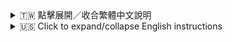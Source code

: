 <details>
<summary>🇹🇼 點擊展開／收合繁體中文說明</summary>

# Setsuna Discord Bot（賽茲娜 Discord 機器人）

一個能連接 DeepSeek API 並在指定頻道與用戶聊天的 Discord 機器人。

## 功能特色

- 連接 Discord 並在設定的頻道回應訊息
- 整合 DeepSeek API
- 透過分析頻道訊息歷史，提供有脈絡的回覆
- 支援簡單的頻道啟用／停用指令

## 邀請 Setsuna
你可以用以下連結邀請 Setsuna 到你的 Discord 伺服器：
[邀請 Setsuna 到你的 Discord 伺服器](https://discord.com/oauth2/authorize?client_id=1372437324595462206&permissions=1689917160152128&integration_type=0&scope=applications.commands+bot)

伺服器設定教學請參考下方使用說明。

## 安裝步驟

### 本地開發

1. 複製本專案
2. 安裝依賴：
   ```
   npm install
   ```
3. 建立 `.env` 檔案並填入 API 金鑰：
   ```
   DISCORD_TOKEN=你的 Discord bot token
   GEMINI_API_KEY=你的 Gemini API 金鑰
   DEEPSEEK_API_KEY=你的 DeepSeek API 金鑰
   ```
4. 啟動機器人：
   ```
   npm start
   ```

### GitHub 部署

1. 建立新的 GitHub repository
2. 推送程式碼：
   ```
   git init
   git add .
   git commit -m "Initial commit"
   git branch -M main
   git remote add origin https://github.com/yourusername/setsuna-discord-bot.git
   git push -u origin main
   ```

## 24 小時部署選項

### 選項 1：Railway

[Railway](https://railway.app/) 提供簡單的雲端部署平台，有免費方案。

1. 註冊 Railway 並連接 GitHub repository
2. 在 Railway 後台新增環境變數
3. 部署你的應用程式

### 選項 2：Render

[Render](https://render.com/) 提供免費的 Web 服務主機。

1. 註冊 Render 並連接 GitHub repository
2. 建立新的 Web Service
3. 設定 build 指令為 `npm install`
4. 設定 start 指令為 `npm start`
5. 新增環境變數
6. 部署你的應用程式

### 選項 3：Heroku

[Heroku](https://www.heroku.com/) 也是常見的 Discord bot 雲端主機。

1. 註冊 Heroku 並安裝 Heroku CLI
2. 在專案根目錄建立 `Procfile`，內容如下：
   ```
   worker: npm start
   ```
3. 部署到 Heroku：
   ```
   heroku create
   git push heroku main
   ```
4. 在 Heroku 後台新增環境變數
5. 啟動 worker：
   ```
   heroku ps:scale worker=1
   ```

### 選項 4：GitHub Actions + 自架 Runner

如果你有 24 小時運作的主機：

1. 設定 GitHub Actions workflow（`.github/workflows/deploy.yml`）：
   ```yaml
   name: Deploy Bot
   
   on:
     push:
       branches: [ main ]
   
   jobs:
     deploy:
       runs-on: self-hosted
       steps:
         - uses: actions/checkout@v2
         - name: Use Node.js
           uses: actions/setup-node@v2
           with:
             node-version: '16.x'
         - run: npm ci
         - run: pm2 restart setsuna || pm2 start index.js --name setsuna
   ```
2. 在主機安裝 PM2：`npm install -g pm2`
3. 設定自架 GitHub Actions runner
4. 推送到 GitHub 觸發部署

## 使用方法

機器人啟動後，你可以在 Discord 伺服器使用以下指令：

- `/setsuna activate #頻道名稱` - 在指定頻道啟用機器人
- `/setsuna deactivate #頻道名稱` - 在指定頻道停用機器人
- 若不指定 #頻道名稱，則預設為當前頻道

- `/contact` - 聯絡機器人擁有者或加入社群伺服器提供回饋、獲得支援
- `/help` - 查看機器人使用說明

## 授權條款

MIT

</details>

<details>
<summary>🇺🇸 Click to expand/collapse English instructions</summary>

# Setsuna Discord Bot

A Discord bot that connects to DeepSeek API and chats with users in specific channels.

## Features

- Connects to Discord and responds to messages in configured channels
- Integrates with DeepSeek API
- Provides context-aware responses by analyzing channel message history
- Simple channel activation/deactivation commands

## Invite Setsuna
You can invite pre-built Setsuna to your Discord server using the following link:
[Invite Setsuna to your Discord server](https://discord.com/oauth2/authorize?client_id=1372437324595462206&permissions=1689917160152128&integration_type=0&scope=applications.commands+bot) 

For server setup tutorial, please refer to the usage below.

## Setup

### Local Development

1. Clone this repository
2. Install dependencies:
   ```
   npm install
   ```
3. Create a `.env` file with your API keys:
   ```
   DISCORD_TOKEN=your_discord_bot_token
   GEMINI_API_KEY=your_gemini_api_key
   DEEPSEEK_API_KEY=your_deepseek_api_key
   ```
4. Run the bot:
   ```
   npm start
   ```

### GitHub Setup

1. Create a new GitHub repository
2. Push your code to the repository:
   ```
   git init
   git add .
   git commit -m "Initial commit"
   git branch -M main
   git remote add origin https://github.com/yourusername/setsuna-discord-bot.git
   git push -u origin main
   ```

## Deployment Options for 24/7 Operation

### Option 1: Railway

[Railway](https://railway.app/) offers a simple deployment platform with a free tier.

1. Sign up for Railway and connect your GitHub repository
2. Add your environment variables in the Railway dashboard
3. Deploy your application

### Option 2: Render

[Render](https://render.com/) provides a free tier for web services.

1. Sign up for Render and connect your GitHub repository
2. Create a new Web Service
3. Set the build command to `npm install`
4. Set the start command to `npm start`
5. Add your environment variables
6. Deploy your application

### Option 3: Heroku

[Heroku](https://www.heroku.com/) is another popular option for hosting Discord bots.

1. Sign up for Heroku and install the Heroku CLI
2. Create a `Procfile` in your project root with the content:
   ```
   worker: npm start
   ```
3. Deploy to Heroku:
   ```
   heroku create
   git push heroku main
   ```
4. Add your environment variables in the Heroku dashboard
5. Scale your worker dyno:
   ```
   heroku ps:scale worker=1
   ```

### Option 4: GitHub Actions + Self-hosted Runner

If you have a server or computer that can run 24/7:

1. Set up a GitHub Actions workflow file (`.github/workflows/deploy.yml`):
   ```yaml
   name: Deploy Bot
   
   on:
     push:
       branches: [ main ]
   
   jobs:
     deploy:
       runs-on: self-hosted
       steps:
         - uses: actions/checkout@v2
         - name: Use Node.js
           uses: actions/setup-node@v2
           with:
             node-version: '16.x'
         - run: npm ci
         - run: pm2 restart setsuna || pm2 start index.js --name setsuna
   ```
2. Install PM2 on your server: `npm install -g pm2`
3. Set up a self-hosted GitHub Actions runner on your server
4. Push to GitHub to trigger the deployment

## Usage

Once the bot is running, you can use the following commands in your Discord server:

- `/setsuna activate #channel-name` - Activate the bot in designated channel.
- `/setsuna deactivate #channel-name` - Deactivate the bot in the current channel
- Leave #channel-name empty if you want to activate/deactivate the bot in the current channel.

- `/contact` - Contact the bot owner or join our community server to send feedback, get support, and hang out with us.
- `/help` - Get help on how to use the bot.

## License

MIT

</details>
